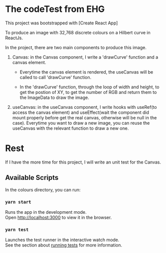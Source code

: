 # The codeTest from EHG

This project was bootstrapped with [Create React App] 

To produce an image with 32,768 discrete colours on a Hilbert curve in ReactJs.

In the project, there are two main components to produce this image.

1. Canvas: in the Canvas component, I write a 'drawCurve' function and a canvas element.
 
    - Everytime the canvas element is rendered, the useCanvas will be called to call 'drawCurve' function.
    
    - In the 'drawCurve' function, through the loop of width and height, to get the postion of XY, to get the number of RGB and   return them to the ImageData to draw the image.
    
2. useCanvas: in the useCanvas component, I write hooks with useRef(to access the canvas element) and useEffect(wait the component      did mount properly before get the real canvas, otherwise will be null in the case). Everytime you want to draw a new image,         you can reuse the useCanvas with the relevant function to draw a new one.

# Rest 

If I have the more time for this project, I will write an unit test for the Canvas.

## Available Scripts

In the colours directory, you can run:

### `yarn start`

Runs the app in the development mode.\
Open [http://localhost:3000](http://localhost:3000) to view it in the browser.

### `yarn test`

Launches the test runner in the interactive watch mode.\
See the section about [running tests](https://facebook.github.io/create-react-app/docs/running-tests) for more information.




